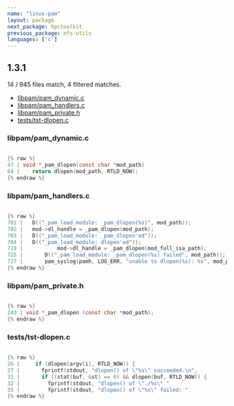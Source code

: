 ```yaml
---
name: "linux-pam"
layout: package
next_package: hpctoolkit
previous_package: nfs-utils
languages: ['c']
---
```

## 1.3.1
14 / 945 files match, 4 filtered matches.

 - [libpam/pam_dynamic.c](#libpampam_dynamicc)
 - [libpam/pam_handlers.c](#libpampam_handlersc)
 - [libpam/pam_private.h](#libpampam_privateh)
 - [tests/tst-dlopen.c](#teststst-dlopenc)

### libpam/pam_dynamic.c

```c

{% raw %}
47 | void *_pam_dlopen(const char *mod_path)
64 | 	return dlopen(mod_path, RTLD_NOW);
{% endraw %}

```
### libpam/pam_handlers.c

```c

{% raw %}
701 | 	D(("_pam_load_module: _pam_dlopen(%s)", mod_path));
702 | 	mod->dl_handle = _pam_dlopen(mod_path);
703 | 	D(("_pam_load_module: _pam_dlopen'ed"));
704 | 	D(("_pam_load_module: dlopen'ed"));
719 | 		    mod->dl_handle = _pam_dlopen(mod_full_isa_path);
725 | 	    D(("_pam_load_module: _pam_dlopen(%s) failed", mod_path));
727 | 		pam_syslog(pamh, LOG_ERR, "unable to dlopen(%s): %s", mod_path,
{% endraw %}

```
### libpam/pam_private.h

```c

{% raw %}
243 | void *_pam_dlopen (const char *mod_path);
{% endraw %}

```
### tests/tst-dlopen.c

```c

{% raw %}
26 |     if (dlopen(argv[i], RTLD_NOW)) {
27 |       fprintf(stdout, "dlopen() of \"%s\" succeeded.\n",
31 |       if ((stat(buf, &st) == 0) && dlopen(buf, RTLD_NOW)) {
32 |         fprintf(stdout, "dlopen() of \"./%s\" "
35 |         fprintf(stdout, "dlopen() of \"%s\" failed: "
{% endraw %}

```